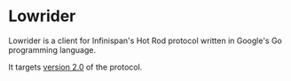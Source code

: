 # Lowrider
Lowrider is a client for Infinispan's Hot Rod protocol written in Google's Go programming language.

It targets [version 2.0](http://infinispan.org/docs/7.0.x/user_guide/user_guide.html#_hot_rod_protocol_2_0) of the protocol.
